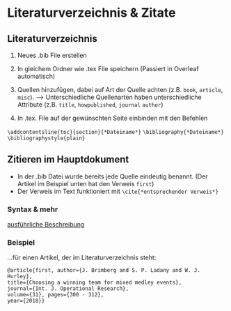 # Literaturverzeichnis & Zitate

## Literaturverzeichnis

1. Neues .bib File erstellen

2. In gleichem Ordner wie .tex File speichern (Passiert in Overleaf automatisch)

3. Quellen hinzufügen, dabei auf Art der Quelle achten (z.B. `book`, `article`, `misc`). 
--> Unterschiedliche Quellenarten haben unterschiedliche Attribute (z.B. `title`, `howpublished`, `journal`  `author`)

4. In .tex. File auf der gewünschten Seite einbinden mit den Befehlen

`\addcontentsline{toc}{section}{*Dateiname*}`
`\bibliography{*Dateiname*}`
`\bibliographystyle{plain}`


## Zitieren im Hauptdokument

- In der .bib Datei wurde bereits jede Quelle eindeutig benannt. (Der Artikel im Beispiel unten hat den Verweis `first`)
- Der Verweis im Text funktioniert mit `\cite{*entsprechender Verweis*}`

### Syntax & mehr
[ausführliche Beschreibung](https://www.heise.de/tipps-tricks/LaTeX-Literaturverzeichnis-erstellen-so-klappt-s-4401420.html)

### Beispiel 

...für einen Artikel, der im Literaturverzeichnis steht:

```
@article{first, author={J. Brimberg and S. P. Ladany and W. J. Hurley}, 
title={Choosing a winning team for mixed medley events}, 
journal={Int. J. Operational Research}, 
volume={31}, pages={300 - 312}, 
year={2018}}
```
